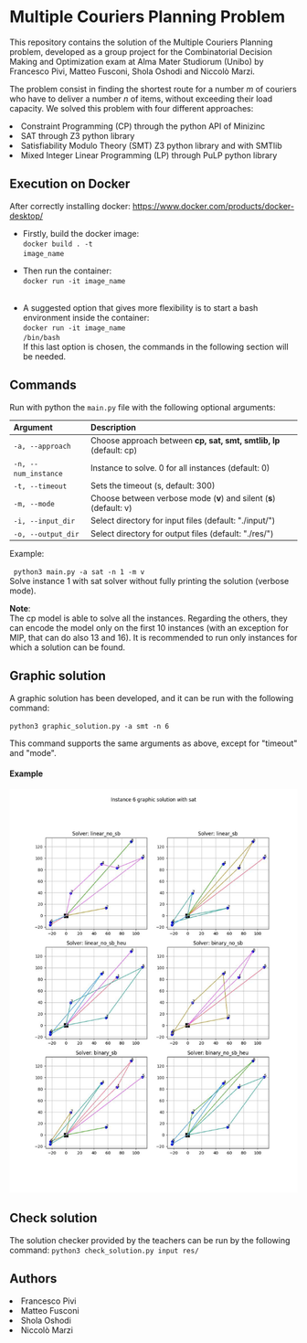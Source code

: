 # Multiple Couriers Planning Problem
This repository contains the solution of the Multiple Couriers Planning problem, developed as a group project for the Combinatorial Decision Making and Optimization exam at Alma Mater Studiorum (Unibo) by Francesco Pivi, Matteo Fusconi, Shola Oshodi and Niccolò Marzi.

The problem consist in finding the shortest route for a number $m$ of couriers who have to deliver a number $n$ of items, without exceeding their load capacity. We solved this problem with four different approaches:
<li> Constraint Programming (CP) through the python API of Minizinc
<li> SAT through Z3 python library
<li> Satisfiability Modulo Theory (SMT) Z3 python library and with SMTlib
<li> Mixed Integer Linear Programming (LP) through PuLP python library

## Execution on Docker
After correctly installing docker: https://www.docker.com/products/docker-desktop/ <br>

- Firstly, build the docker image:<br>
<code>docker build . -t image_name</code> <br>

- Then run the container: <br>
<code>docker run -it image_name </code> <br>

- A suggested option that gives more flexibility is to start a bash environment inside the container:<br>
<code>docker run -it image_name /bin/bash </code><br>
If this last option is chosen, the commands in the following section will be needed. 

## Commands
Run with python the ```main.py``` file with the following optional arguments:

| Argument                        | Description                                                                  |
|---------------------------------|------------------------------------------------------------------------------|
| `-a, --approach`                    | Choose approach between **cp, sat, smt, smtlib, lp** (default: cp)| 
| `-n, --num_instance`             | Instance to solve. 0 for all instances (default: 0)                                         |
| `-t, --timeout` | Sets the timeout (s, default: 300)                                       |
| `-m, --mode`                | Choose between verbose mode (**v**) and silent (**s**) (default: v)|
| `-i, --input_dir`               | Select directory for input files (default: "./input/")                |
| `-o, --output_dir`               | Select directory for output files (default: "./res/") |

Example:

<code> python3 main.py -a sat -n 1 -m v</code><br>
Solve instance 1 with sat solver without fully printing the solution (verbose mode).

**Note**:<br>
The cp model is able to solve all the instances. Regarding the others, they can encode the model only on the first 10 instances (with an exception for MIP, that can do also 13 and 16).
It is recommended to run only instances for which a solution can be found.

## Graphic solution
A graphic solution has been developed, and it can be run with the following command:

<code>python3 graphic_solution.py -a smt -n 6</code>

This command supports the same arguments as above, except for "timeout" and "mode".
#### Example
![hi](6.jpg)

## Check solution
The solution checker provided by the teachers can be run by the following command:
<code>python3 check_solution.py input res/</code>


## Authors
<li> Francesco Pivi
<li> Matteo Fusconi
<li> Shola Oshodi
<li> Niccolò Marzi
